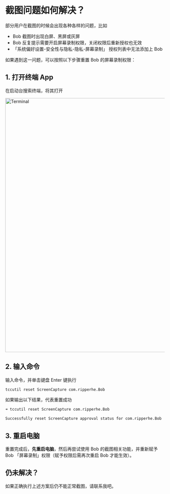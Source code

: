 # 截图问题如何解决？

部分用户在截图的时候会出现各种各样的问题，比如

* Bob 截图时出现白屏、黑屏或灰屏
* Bob 反复提示需要开启屏幕录制权限，关闭权限后重新授权也无效
* 「系统偏好设置-安全性与隐私-隐私-屏幕录制」 授权列表中无法添加上 Bob

如果遇到这一问题，可以按照以下步骤重置 Bob 的屏幕录制权限：

## 1. 打开终端 App

在启动台搜索终端，将其打开

<img src="https://cdn.jsdelivr.net/gh/ripperhe/oss@master/2021/0825/Xnip2021-08-25_16-39-22.png" alt="Terminal" width=800 />

## 2. 输入命令

输入命令，并单击键盘 Enter 键执行

```bash
tccutil reset ScreenCapture com.ripperhe.Bob
```

如果输出以下结果，代表重置成功

``` bash
➜ tccutil reset ScreenCapture com.ripperhe.Bob

Successfully reset ScreenCapture approval status for com.ripperhe.Bob
```

## 3. 重启电脑

重置完成后，**先重启电脑**，然后再尝试使用 Bob 的截图相关功能，并重新赋予 Bob 「屏幕录制」权限（赋予权限后需再次重启 Bob 才能生效）。

## 仍未解决？

如果正确执行上述方案后仍不能正常截图，请联系我吧。





